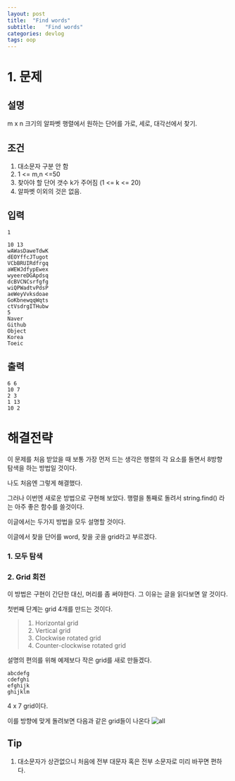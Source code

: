 ```yaml
---
layout: post
title:  "Find words"
subtitle:   "Find words"
categories: devlog
tags: oop
---
```


# 1. 문제 

## 설명

m x n 크기의 알파벳 행렬에서 원하는 단어를 가로, 세로, 대각선에서 찾기.


## 조건

1. 대소문자 구분 안 함
2. 1 <= m,n <=50
3. 찾아야 할 단어 갯수 k가 주어짐 (1 <= k <= 20)
4. 알파벳 이외의 것은 없음.


## 입력
```
1

10 13
wAWasDaweTdwK
dEOYffcJTugot
VCbBRUIRdfrgq
aWEWJdfypEwex
wyeereDGApdsq
dcBVCNCsrfgfg
wiQPWadtvPdsP
aeWeyVvksdoae
GoKbnewqqWqts
ctVsdrgITHubw
5
Naver
Github
Object
Korea
Toeic
```

## 출력
```
6 6
10 7
2 3
1 13
10 2
```

# 해결전략

이 문제를 처음 받았을 때 보통 가장 먼저 드는 생각은
행렬의 각 요소를 돌면서 8방향 탐색을 하는 방법일 것이다.

나도 처음엔 그렇게 해결했다.

그러나 이번엔 새로운 방법으로 구현해 보았다.
행렬을 통째로 돌려서 string.find() 라는 아주 좋은 함수를 쓸것이다.

이글에서는 두가지 방법을 모두 설명할 것이다.

이글에서 찾을 단어를 word, 찾을 곳을 grid라고 부르겠다.

### 1. 모두 탐색

### 2. Grid 회전

이 방법은 구현이 간단한 대신, 머리를 좀 써야한다.
그 이유는 글을 읽다보면 알 것이다.

첫번째 단계는 grid 4개를 만드는 것이다.
> 1. Horizontal grid
> 2. Vertical grid
> 3. Clockwise rotated grid
> 4. Counter-clockwise rotated grid

설명의 편의를 위해 예제보다 작은 grid를 새로 만들겠다.

```
abcdefg
cdefghi
efghijk
ghijklm
```
4 x 7 grid이다.

이를 방향에 맞게 돌려보면 다음과 같은 grid들이 나온다
![all](/img/all.JPG)

## Tip

1. 대소문자가 상관없으니 처음에 전부 대문자 혹은 전부 소문자로 미리 바꾸면 편하다.